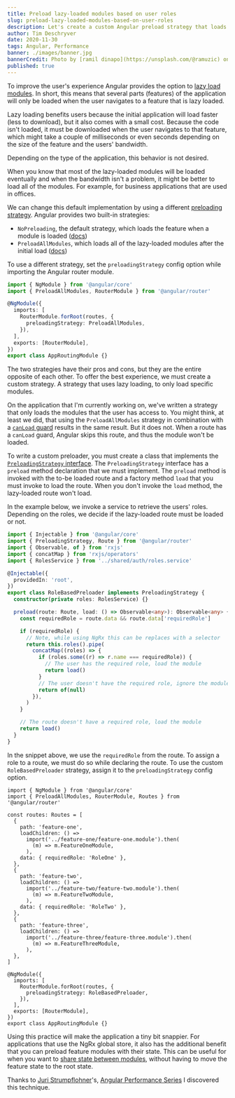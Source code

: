 ```yaml
---
title: Preload lazy-loaded modules based on user roles
slug: preload-lazy-loaded-modules-based-on-user-roles
description: Let's create a custom Angular preload strategy that loads all modules for the authenticated user
author: Tim Deschryver
date: 2020-11-30
tags: Angular, Performance
banner: ./images/banner.jpg
bannerCredit: Photo by [ramil dinapo](https://unsplash.com/@ramuzic) on [Unsplash](https://unsplash.com)
published: true
---
```


To improve the user's experience Angular provides the option to [lazy load modules](https://angular.io/guide/lazy-loading-ngmodules). In short, this means that several parts (features) of the application will only be loaded when the user navigates to a feature that is lazy loaded.

Lazy loading benefits users because the initial application will load faster (less to download), but it also comes with a small cost. Because the code isn't loaded, it must be downloaded when the user navigates to that feature, which might take a couple of milliseconds or even seconds depending on the size of the feature and the users' bandwidth.

Depending on the type of the application, this behavior is not desired.

When you know that most of the lazy-loaded modules will be loaded eventually and when the bandwidth isn't a problem, it might be better to load all of the modules. For example, for business applications that are used in offices.

We can change this default implementation by using a different [preloading strategy](https://angular.io/guide/lazy-loading-ngmodules#preloading).
Angular provides two built-in strategies:

- `NoPreloading`, the default strategy, which loads the feature when a module is loaded ([docs](https://angular.io/api/router/NoPreloading))
- `PreloadAllModules`, which loads all of the lazy-loaded modules after the initial load ([docs](https://angular.io/api/router/PreloadAllModules))

To use a different strategy, set the `preloadingStrategy` config option while importing the Angular router module.

```ts{7}:app-routing.module.ts
import { NgModule } from '@angular/core'
import { PreloadAllModules, RouterModule } from '@angular/router'

@NgModule({
  imports: [
    RouterModule.forRoot(routes, {
      preloadingStrategy: PreloadAllModules,
    }),
  ],
  exports: [RouterModule],
})
export class AppRoutingModule {}
```

The two strategies have their pros and cons, but they are the entire opposite of each other.
To offer the best experience, we must create a custom strategy.
A strategy that uses lazy loading, to only load specific modules.

On the application that I'm currently working on, we've written a strategy that only loads the modules that the user has access to.
You might think, at least we did, that using the `PreloadAllModules` strategy in combination with a [`canLoad` guard](https://angular.io/api/router/CanLoad) results in the same result. But it does not. When a route has a `canLoad` guard, Angular skips this route, and thus the module won't be loaded.

To write a custom preloader, you must create a class that implements the [`PreloadingStrategy` interface](https://angular.io/api/router/PreloadingStrategy).
The `PreloadingStrategy` interface has a `preload` method declaration that we must implement.
The `preload` method is invoked with the to-be loaded route and a factory method `load` that you must invoke to load the route.
When you don't invoke the `load` method, the lazy-loaded route won't load.

In the example below, we invoke a service to retrieve the users' roles.
Depending on the roles, we decide if the lazy-loaded route must be loaded or not.

```ts:role-based-preloading.ts
import { Injectable } from '@angular/core'
import { PreloadingStrategy, Route } from '@angular/router'
import { Observable, of } from 'rxjs'
import { concatMap } from 'rxjs/operators'
import { RolesService } from '../shared/auth/roles.service'

@Injectable({
  providedIn: 'root',
})
export class RoleBasedPreloader implements PreloadingStrategy {
  constructor(private roles: RolesService) {}

  preload(route: Route, load: () => Observable<any>): Observable<any> {
    const requiredRole = route.data && route.data['requiredRole']

    if (requiredRole) {
      // Note, while using NgRx this can be replaces with a selector
      return this.roles().pipe(
        concatMap((roles) => {
          if (roles.some((r) => r.name === requiredRole)) {
            // The user has the required role, load the module
            return load()
          }
          // The user doesn't have the required role, ignore the module
          return of(null)
        }),
      )
    }

    // The route doesn't have a required role, load the module
    return load()
  }
}
```

In the snippet above, we use the `requiredRole` from the route.
To assign a role to a route, we must do so while declaring the route.
To use the custom `RoleBasedPreloader` strategy, assign it to the `preloadingStrategy` config option.

```ts{11, 19, 33}:app-routing.module.ts
import { NgModule } from '@angular/core'
import { PreloadAllModules, RouterModule, Routes } from '@angular/router'

const routes: Routes = [
  {
    path: 'feature-one',
    loadChildren: () =>
      import('../feature-one/feature-one.module').then(
        (m) => m.FeatureOneModule,
      ),
    data: { requiredRole: 'RoleOne' },
  },
  {
    path: 'feature-two',
    loadChildren: () =>
      import('../feature-two/feature-two.module').then(
        (m) => m.FeatureTwoModule,
      ),
    data: { requiredRole: 'RoleTwo' },
  },
  {
    path: 'feature-three',
    loadChildren: () =>
      import('../feature-three/feature-three.module').then(
        (m) => m.FeatureThreeModule,
      ),
  },
]

@NgModule({
  imports: [
    RouterModule.forRoot(routes, {
      preloadingStrategy: RoleBasedPreloader,
    }),
  ],
  exports: [RouterModule],
})
export class AppRoutingModule {}
```

Using this practice will make the application a tiny bit snappier.
For applications that use the NgRx global store, it also has the additional benefit that you can preload feature modules with their state. This can be useful for when you want to [share state between modules](/blog/sharing-data-between-modules-is-peanuts), without having to move the feature state to the root state.

Thanks to [Juri Strumpflohner](https://twitter.com/juristr)'s, [Angular Performance Series](https://juristr.com/blog/2019/08/ngperf-route-level-code-splitting/) I discovered this technique.
